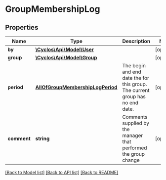 # GroupMembershipLog

## Properties
Name | Type | Description | Notes
------------ | ------------- | ------------- | -------------
**by** | [**\Cyclos\Api\Model\User**](User.md) |  | [optional] 
**group** | [**\Cyclos\Api\Model\Group**](Group.md) |  | [optional] 
**period** | [**AllOfGroupMembershipLogPeriod**](AllOfGroupMembershipLogPeriod.md) | The begin and end date the for this group. The current group has no end date. | [optional] 
**comment** | **string** | Comments supplied by the manager that performed the group change | [optional] 

[[Back to Model list]](../../README.md#documentation-for-models) [[Back to API list]](../../README.md#documentation-for-api-endpoints) [[Back to README]](../../README.md)


